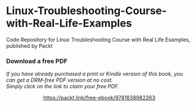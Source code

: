 # Linux-Troubleshooting-Course-with-Real-Life-Examples
Code Repository for Linux Troubleshooting Course with Real Life Examples, published by Packt
### Download a free PDF

 <i>If you have already purchased a print or Kindle version of this book, you can get a DRM-free PDF version at no cost.<br>Simply click on the link to claim your free PDF.</i>
<p align="center"> <a href="https://packt.link/free-ebook/9781838982263">https://packt.link/free-ebook/9781838982263 </a> </p>